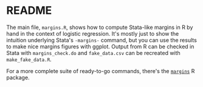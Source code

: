 # README

The main file, `margins.R`, shows how to compute Stata-like margins in
R by hand in the context of logistic regression. It's mostly just to
show the intuition underlying Stata's `-margins-` command, but you
can use the results to make nice margins figures with ggplot. Output
from R can be checked in Stata with `margins_check.do` and
`fake_data.csv` can be recreated with `make_fake_data.R`.

For a more complete suite of ready-to-go commands, there's the
[`margins`](https://cran.r-project.org/web/packages/margins/vignettes/Introduction.html)
R package.
